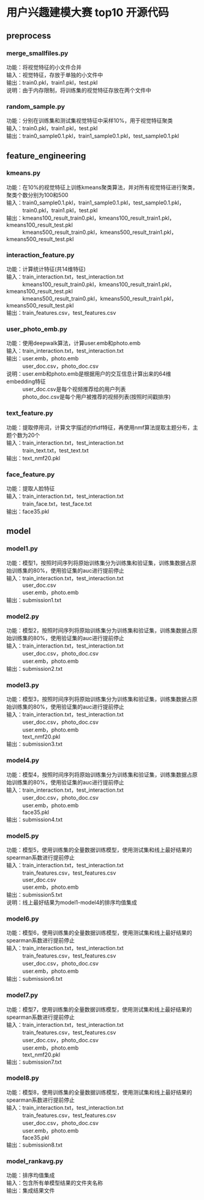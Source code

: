 # 用户兴趣建模大赛 top10 开源代码
## preprocess
### merge_smallfiles.py
   功能：将视觉特征的小文件合并<br>
   输入：视觉特征，存放于单独的小文件中<br>
   输出：train0.pkl，train1.pkl，test.pkl<br>
   说明：由于内存限制，将训练集的视觉特征存放在两个文件中<br>
### random_sample.py
   功能：分别在训练集和测试集视觉特征中采样10%，用于视觉特征聚类<br>
   输入：train0.pkl，train1.pkl，test.pkl<br>
   输出：train0_sample0.1.pkl，train1_sample0.1.pkl，test_sample0.1.pkl<br>
## feature_engineering
### kmeans.py
   功能：在10%的视觉特征上训练kmeans聚类算法，并对所有视觉特征进行聚类，聚类个数分别为100和500<br>
   输入：train0_sample0.1.pkl，train1_sample0.1.pkl，test_sample0.1.pkl，<br>
	 &emsp;&emsp;&emsp;train0.pkl，train1.pkl，test.pkl<br>
   输出：kmeans100_result_train0.pkl，kmeans100_result_train1.pkl，kmeans100_result_test.pkl<br>
        &emsp;&emsp;&emsp;kmeans500_result_train0.pkl，kmeans500_result_train1.pkl，kmeans500_result_test.pkl<br>
### interaction_feature.py
   功能：计算统计特征(共14维特征)<br>
   输入：train_interaction.txt，test_interaction.txt<br>
	 &emsp;&emsp;&emsp;kmeans100_result_train0.pkl，kmeans100_result_train1.pkl，kmeans100_result_test.pkl<br>
	 &emsp;&emsp;&emsp;kmeans500_result_train0.pkl，kmeans500_result_train1.pkl，kmeans500_result_test.pkl<br>
   输出：train_features.csv，test_features.csv<br>
### user_photo_emb.py
   功能：使用deepwalk算法，计算user.emb和photo.emb<br>
   输入：train_interaction.txt，test_interaction.txt<br>
   输出：user.emb，photo.emb<br>
        &emsp;&emsp;&emsp;user_doc.csv，photo_doc.csv<br>
   说明：user.emb和photo.emb是根据用户的交互信息计算出来的64维embedding特征<br>
        &emsp;&emsp;&emsp;user_doc.csv是每个视频推荐给的用户列表<br>
        &emsp;&emsp;&emsp;photo_doc.csv是每个用户被推荐的视频列表(按照时间戳排序)<br>
### text_feature.py
   功能：提取停用词，计算文字描述的tfidf特征，再使用nmf算法提取主题分布，主题个数为20个<br>
   输入：train_interaction.txt，test_interaction.txt<br>
	&emsp;&emsp;&emsp;train_text.txt，test_text.txt<br>
   输出：text_nmf20.pkl<br>
### face_feature.py
   功能：提取人脸特征<br>
   输入：train_interaction.txt，test_interaction.txt<br>
         &emsp;&emsp;&emsp;train_face.txt，test_face.txt<br>
   输出：face35.pkl<br>
## model
### model1.py
   功能：模型1，按照时间序列将原始训练集分为训练集和验证集，训练集数据占原始训练集的80%，使用验证集的auc进行提前停止<br>
   输入：train_interaction.txt，test_interaction.txt<br>
	 &emsp;&emsp;&emsp;user_doc.csv<br>
	 &emsp;&emsp;&emsp;user.emb，photo.emb<br>
   输出：submission1.txt<br>
### model2.py
   功能：模型2，按照时间序列将原始训练集分为训练集和验证集，训练集数据占原始训练集的80%，使用验证集的auc进行提前停止<br>
   输入：train_interaction.txt，test_interaction.txt<br>
	 &emsp;&emsp;&emsp;user_doc.csv，photo_doc.csv<br>
	 &emsp;&emsp;&emsp;user.emb，photo.emb<br>
   输出：submission2.txt<br>
### model3.py
   功能：模型3，按照时间序列将原始训练集分为训练集和验证集，训练集数据占原始训练集的80%，使用验证集的auc进行提前停止<br>
   输入：train_interaction.txt，test_interaction.txt<br>
	 &emsp;&emsp;&emsp;user_doc.csv，photo_doc.csv<br>
	 &emsp;&emsp;&emsp;user.emb，photo.emb<br>
	 &emsp;&emsp;&emsp;text_nmf20.pkl<br>
   输出：submission3.txt<br>
### model4.py
   功能：模型4，按照时间序列将原始训练集分为训练集和验证集，训练集数据占原始训练集的80%，使用验证集的auc进行提前停止<br>
   输入：train_interaction.txt，test_interaction.txt<br>
	 &emsp;&emsp;&emsp;user_doc.csv，photo_doc.csv<br>
	 &emsp;&emsp;&emsp;user.emb，photo.emb<br>
	 &emsp;&emsp;&emsp;face35.pkl<br>
   输出：submission4.txt<br>
### model5.py
   功能：模型5，使用训练集的全量数据训练模型，使用测试集和线上最好结果的spearman系数进行提前停止<br>
   输入：train_interaction.txt，test_interaction.txt<br>
	 &emsp;&emsp;&emsp;train_features.csv，test_features.csv<br>
	 &emsp;&emsp;&emsp;user_doc.csv<br>
	 &emsp;&emsp;&emsp;user.emb，photo.emb<br>
   输出：submission5.txt<br>
   说明：线上最好结果为model1-model4的排序均值集成<br>
### model6.py
   功能：模型6，使用训练集的全量数据训练模型，使用测试集和线上最好结果的spearman系数进行提前停止<br>
   输入：train_interaction.txt，test_interaction.txt<br>
	     &emsp;&emsp;&emsp;train_features.csv，test_features.csv<br>
	     &emsp;&emsp;&emsp;user_doc.csv，photo_doc.csv<br>
	     &emsp;&emsp;&emsp;user.emb，photo.emb<br>
   输出：submission6.txt<br>
### model7.py
   功能：模型7，使用训练集的全量数据训练模型，使用测试集和线上最好结果的spearman系数进行提前停止<br>
   输入：train_interaction.txt，test_interaction.txt<br>
	     &emsp;&emsp;&emsp;train_features.csv，test_features.csv<br>
	     &emsp;&emsp;&emsp;user_doc.csv，photo_doc.csv<br>
	     &emsp;&emsp;&emsp;user.emb，photo.emb<br>
	     &emsp;&emsp;&emsp;text_nmf20.pkl<br>
   输出：submission7.txt<br>
### model8.py
   功能：模型8，使用训练集的全量数据训练模型，使用测试集和线上最好结果的spearman系数进行提前停止<br>
   输入：train_interaction.txt，test_interaction.txt<br>
	     &emsp;&emsp;&emsp;train_features.csv，test_features.csv<br>
	     &emsp;&emsp;&emsp;user_doc.csv，photo_doc.csv<br>
	     &emsp;&emsp;&emsp;user.emb，photo.emb<br>
	     &emsp;&emsp;&emsp;face35.pkl<br>
   输出：submission8.txt<br>
### model_rankavg.py
   功能：排序均值集成<br>
   输入：包含所有单模型结果的文件夹名称<br>
   输出：集成结果文件<br>
